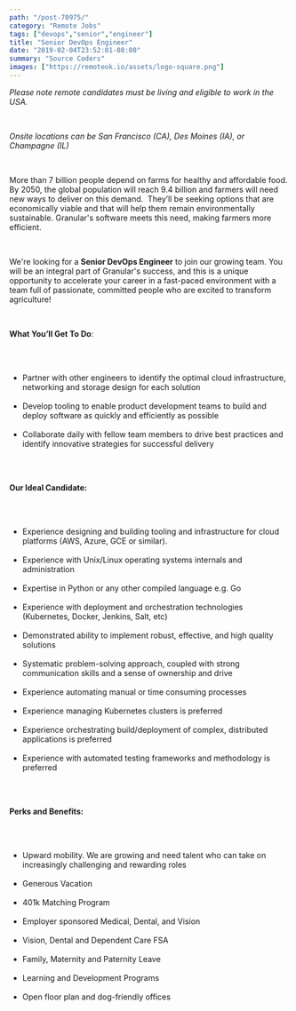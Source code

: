 ```yaml
---
path: "/post-70975/"
category: "Remote Jobs"
tags: ["devops","senior","engineer"]
title: "Senior DevOps Engineer"
date: "2019-02-04T23:52:01-08:00"
summary: "Source Coders"
images: ["https://remoteok.io/assets/logo-square.png"]
---
```


<p><span><em>Please note remote candidates must be living and eligible to work in the USA.</em></span></p><br /><p><span><em>Onsite locations&nbsp;can be San Francisco (CA),&nbsp;Des Moines (IA), or Champagne (IL)</em></span></p><br /><p>More than 7 billion people depend on farms for healthy and affordable food. By 2050, the global population will reach 9.4 billion and farmers will need new ways to deliver on this demand. &nbsp;They&rsquo;ll be seeking options that are economically viable and that will help them remain environmentally sustainable.&nbsp;Granular's software meets this need, making farmers more efficient.</p><br /><p>We're looking for a&nbsp;<strong>Senior DevOps Engineer</strong>&nbsp;to join our growing team. You will be an integral part of Granular's success, and this is a unique opportunity to accelerate your career in a fast-paced environment with a team full of passionate, committed people who are excited to transform agriculture!</p><br /><p><strong>What You&rsquo;ll Get To Do</strong>:</p><br /><ul><br /><li>Partner with other engineers to identify the optimal cloud infrastructure, networking and storage design for each solution</li><br /><li>Develop tooling to enable product development teams to build and deploy software as quickly and efficiently as possible</li><br /><li>Collaborate daily with fellow team members to drive best practices and identify innovative strategies for successful delivery</li><br /></ul><br /><p><strong>Our Ideal Candidate:</strong></p><br /><ul><br /><li>Experience designing and building tooling and infrastructure for cloud platforms (AWS, Azure, GCE or similar).</li><br /><li>Experience with Unix/Linux operating systems internals and administration</li><br /><li>Expertise in Python or any other compiled language e.g. Go</li><br /><li>Experience with deployment and orchestration technologies (Kubernetes, Docker, Jenkins, Salt, etc)</li><br /><li>Demonstrated ability to implement robust, effective, and high quality solutions</li><br /><li>Systematic problem-solving approach, coupled with strong communication skills and a sense of ownership and drive</li><br /><li>Experience automating manual or time consuming processes</li><br /><li>Experience managing Kubernetes clusters is preferred</li><br /><li>Experience orchestrating build/deployment of complex, distributed applications is preferred</li><br /><li>Experience with automated testing frameworks and methodology is preferred</li><br /></ul><br /><p><strong>Perks and Benefits:</strong></p><br /><ul><br /><li>Upward mobility. We are growing and need talent who can take on increasingly challenging and rewarding roles</li><br /><li>Generous Vacation</li><br /><li>401k Matching Program</li><br /><li>Employer sponsored Medical, Dental, and Vision</li><br /><li>Vision, Dental and Dependent Care FSA</li><br /><li>Family, Maternity and Paternity Leave</li><br /><li>Learning and Development Programs</li><br /><li>Open floor plan and dog-friendly offices</li><br /></ul>
